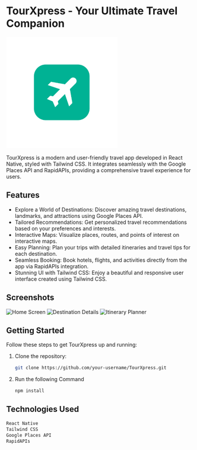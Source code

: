 # TourXpress - Your Ultimate Travel Companion
<img src="https://github.com/Raiden-16F7/TourXpress/blob/master/assets/adaptive-icon.png" alt="TourXpress Logo" width="300" height="300" />

TourXpress is a modern and user-friendly travel app developed in React Native, styled with Tailwind CSS. It integrates seamlessly with the Google Places API and RapidAPIs, providing a comprehensive travel experience for users.

## Features

- Explore a World of Destinations: Discover amazing travel destinations, landmarks, and attractions using Google Places API.
- Tailored Recommendations: Get personalized travel recommendations based on your preferences and interests.
- Interactive Maps: Visualize places, routes, and points of interest on interactive maps.
- Easy Planning: Plan your trips with detailed itineraries and travel tips for each destination.
- Seamless Booking: Book hotels, flights, and activities directly from the app via RapidAPIs integration.
- Stunning UI with Tailwind CSS: Enjoy a beautiful and responsive user interface created using Tailwind CSS.

## Screenshots

![Home Screen](screenshots/home-screen.png)
![Destination Details](screenshots/destination-details.png)
![Itinerary Planner](screenshots/itinerary-planner.png)

## Getting Started

Follow these steps to get TourXpress up and running:

1. Clone the repository:

   ```bash
   git clone https://github.com/your-username/TourXpress.git

2. Run the following Command
   ```
   npm install

## Technologies Used

    React Native
    Tailwind CSS
    Google Places API
    RapidAPIs
